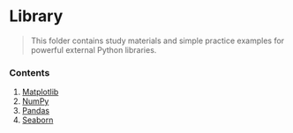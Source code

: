 # Library
 > This folder contains study materials and simple practice examples for powerful external Python libraries.

### Contents

1. [Matplotlib](matplotlib)
2. [NumPy](numpy)
3. [Pandas](pandas)
4. [Seaborn](seaborn)
